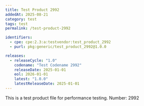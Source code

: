 ```yaml
---
title: Test Product 2992
addedAt: 2025-08-21
category: test
tags: test
permalink: /test-product-2992

identifiers:
  - cpe: cpe:2.3:a:testvendor:test_product_2992
  - purl: pkg:generic/test_product_2992@1.0.0

releases:
  - releaseCycle: "1.0"
    codename: "Test Codename 2992"
    releaseDate: 2025-01-01
    eol: 2026-01-01
    latest: "1.0.0"
    latestReleaseDate: 2025-01-01
---
```


This is a test product file for performance testing. Number: 2992
